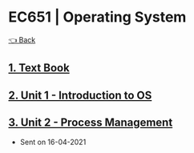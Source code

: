 # EC651 | Operating System

[👈 Back](./../)

## [1. Text Book](./Operating%20Systems%20-%20Textbook.pdf)
## [2. Unit 1 - Introduction to OS](./Unit_1-Introduction%20of%20OS%20%281%29.pdf)
## [3. Unit 2 - Process Management](./Unit%202-Process%20Management.pdf)
  - Sent on 16-04-2021


<script src="https://code.jquery.com/jquery-3.6.0.slim.min.js" integrity="sha256-u7e5khyithlIdTpu22PHhENmPcRdFiHRjhAuHcs05RI=" crossorigin="anonymous"></script>
<script>
$(".btn")[0].innerHTML = "Home";
$(".btn")[0].href = "./../../../EC6XX/";
</script>